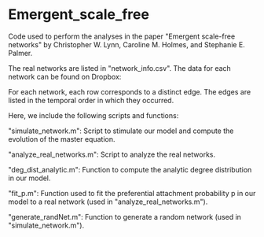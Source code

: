# Emergent_scale_free
Code used to perform the analyses in the paper "Emergent scale-free networks" by Christopher W. Lynn, Caroline M. Holmes, and Stephanie E. Palmer.

The real networks are listed in "network_info.csv". The data for each network can be found on Dropbox:

For each network, each row corresponds to a distinct edge. The edges are listed in the temporal order in which they occurred.

Here, we include the following scripts and functions:

"simulate_network.m": Script to stimulate our model and compute the evolution of the master equation.

"analyze_real_networks.m": Script to analyze the real networks.

"deg_dist_analytic.m": Function to compute the analytic degree distribution in our model.

"fit_p.m": Function used to fit the preferential attachment probability p in our model to a real network (used in "analyze_real_networks.m").

"generate_randNet.m": Function to generate a random network (used in "simulate_network.m").
